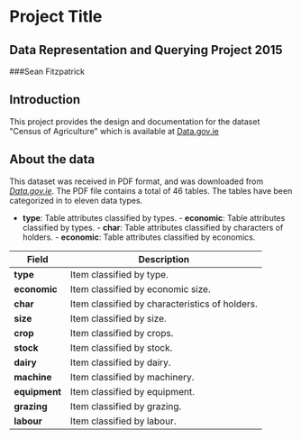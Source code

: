 # Project Title
## Data Representation and Querying Project 2015
###Sean Fitzpatrick

## Introduction
This project provides the design and documentation for the dataset "Census of Agriculture" which is available at [Data.gov.ie](http://data.gov.ie)

## About the data
This dataset was received in PDF format, and was downloaded from [*Data.gov.ie*](https://data.gov.ie/dataset/census-of-agriculture).
The PDF file contains a total of 46 tables. The tables have been categorized in to eleven data types.
   - **type**: Table attributes classified by types.
    - **economic**: Table attributes classified by types.
    - **char**: Table attributes classified by characters of holders.
    - **economic**: Table attributes classified by economics.




Field | Description
------|------------
**type** | Item classified by type.
**economic** | Item classified by economic size.
**char** | Item classified by characteristics of holders.
**size** | Item classified by size.
**crop** | Item classified by crops.
**stock** | Item classified by stock.
**dairy** | Item classified by dairy.
**machine** | Item classified by machinery.
**equipment** | Item classified by equipment.
**grazing** | Item classified by grazing.
**labour** | Item classified by labour.




